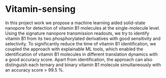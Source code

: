 # Vitamin-sensing
In this project work we propose a machine learning aided solid-state nanopore for detection of vitamin B1 molecules at the single-molecule level. Using the signature nanopore transmission readouts, we try to identify vitamin B1 from its two phosphorylated derivatives with good sensitivity and selectivity. To significantly reduce the time of vitamin B1 identification, we coupled the approach with explainable ML tools, which enabled the identification of vitamin B1 molecules in different translation dynamics with a good accuracy score. Apart from identification, the approach can also distinguish each ternary and binary vitamin B1 molecule simultaneously with an accuracy score > 99.5 %.  
